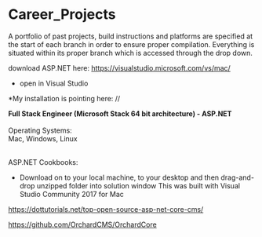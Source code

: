 # Career_Projects
A portfolio of past projects, build instructions and platforms are specified at the start of each branch in order to ensure proper compilation.  Everything is situated within its proper branch which is accessed through the drop down.   


download ASP.NET here: https://visualstudio.microsoft.com/vs/mac/

* open in Visual Studio

*My installation is pointing here: //


<div><b>Full Stack Engineer (Microsoft Stack 64 bit architecture) - ASP.NET</b></div>
<br>
<div>Operating Systems:</div>
<div>Mac, Windows, Linux</div>
<br>

ASP.NET Cookbooks:


* Download on to your local machine, to your desktop and then drag-and-drop unzipped folder into solution window
This was built with Visual Studio Community 2017 for Mac 

https://dottutorials.net/top-open-source-asp-net-core-cms/

https://github.com/OrchardCMS/OrchardCore

